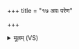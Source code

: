 +++
title = "१७ अवः परेण"

+++
<details><summary>मूलम् (VS)</summary>

अ॒वः परे॑ण प॒र ए॒नाव॑रेण प॒दा व॒त्सं बिभ्र॑ती॒ गौरुद॑स्थात्।  
सा क॒द्रीची॒ कं स्वि॒दर्धं॒ परा॑गा॒त्क्व᳡ स्वित्सूते न॒हि यू॒थे अ॒स्मिन् ॥
</details>
